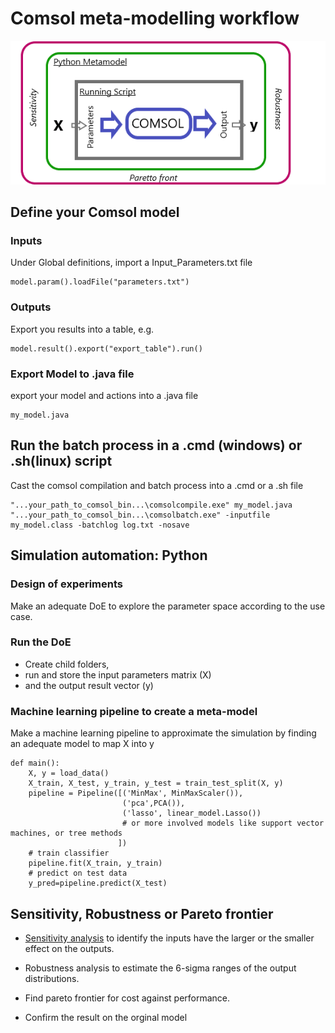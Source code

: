 # Comsol meta-modelling workflow
![workflow](/Workflow.png)
## Define your Comsol model

### Inputs 
Under Global definitions, import a Input_Parameters.txt file<br/>

    model.param().loadFile("parameters.txt")

    
### Outputs 
Export you results into a table, e.g.  <br/>

    model.result().export("export_table").run()
### Export Model to .java file
export your model and actions into a .java file<br/>

    my_model.java
## Run the batch process in a .cmd (windows) or .sh(linux) script 
Cast the comsol compilation and batch process into a .cmd or a .sh file<br/>

    "...your_path_to_comsol_bin...\comsolcompile.exe" my_model.java
    "...your_path_to_comsol_bin...\comsolbatch.exe" -inputfile  my_model.class -batchlog log.txt -nosave

## Simulation automation: Python

### Design of experiments
Make an adequate DoE to explore the parameter space according to the use case.

### Run the DoE
* Create child folders, 
* run and store the input parameters matrix (X) 
* and the output result vector (y) 

### Machine learning pipeline to create a meta-model
Make a machine learning pipeline to approximate the simulation by finding an adequate model to map X into y

    def main():
        X, y = load_data()
        X_train, X_test, y_train, y_test = train_test_split(X, y)
        pipeline = Pipeline([('MinMax', MinMaxScaler()),
                             ('pca',PCA()),
                             ('lasso', linear_model.Lasso())
                             # or more involved models like support vector machines, or tree methods
                            ])
        # train classifier
        pipeline.fit(X_train, y_train)
        # predict on test data
        y_pred=pipeline.predict(X_test)

## Sensitivity, Robustness or Pareto frontier
* [Sensitivity analysis](https://renovadotengineering.wordpress.com/2020/03/17/example-post-3/) to identify the inputs have the larger or the smaller effect on the outputs.

* Robustness analysis to estimate the 6-sigma ranges of the output distributions.
 
* Find pareto frontier for cost against performance.

* Confirm the result on the orginal model


